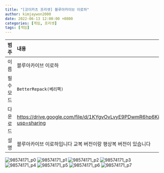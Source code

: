 ```yaml
---
title: "[코이카츠 프리셋] 블루아카이브 이로하"
author: kimjaywon2000
date: 2022-06-13 12:00:00 +0800
categories: [게임, 프리셋]
tags: [게임]
---
```


| 범주             | 내용            |
|:----------------|:---------------|
| 이름             | 블루아카이브 이로하  |
| 필수 모드         | `BetterRepack(베리팩)`       |
| 다운로드          | <https://drive.google.com/file/d/1KYgvOvLvyE9PDwmR6hp6Ki8mX2RxeuLz/view?usp=sharing> |
| 설명             | 블루아카이브 이로하입니다 교복 버전이랑 평상복 버전이 있습니다   |

![98574171_p0](https://user-images.githubusercontent.com/76558033/174443039-c310a54d-ace9-4831-8954-d84e6ab3d1a5.png)
![98574171_p1](https://user-images.githubusercontent.com/76558033/174443042-90addec9-5198-485d-a0b1-318785ab291b.png)
![98574171_p2](https://user-images.githubusercontent.com/76558033/174443044-7f719861-7fbc-4497-bcc8-e80d6506b40a.png)
![98574171_p3](https://user-images.githubusercontent.com/76558033/174443046-1af790e4-c20e-49d3-bd5d-8909e1c3bb7f.png)
![98574171_p4](https://user-images.githubusercontent.com/76558033/174443047-23e82ca0-95ba-4181-9a2b-12b2462605d3.png)
![98574171_p5](https://user-images.githubusercontent.com/76558033/174443048-4a50cac3-ac62-473e-af98-2efede7f98a1.png)
![98574171_p6](https://user-images.githubusercontent.com/76558033/174443050-de5993b5-6db3-450d-9890-8ad493154715.png)
![98574171_p7](https://user-images.githubusercontent.com/76558033/174443052-b0b2972b-5f75-404a-b31e-b173860a56be.png)
